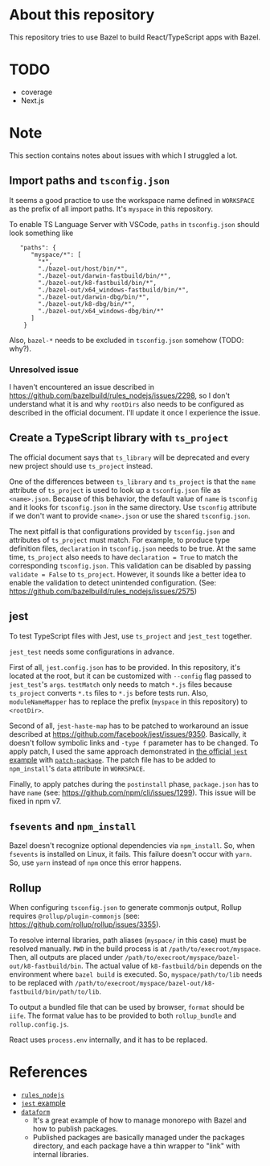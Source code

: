 # About this repository

This repository tries to use Bazel to build React/TypeScript apps with Bazel.

# TODO

* coverage
* Next.js

# Note

This section contains notes about issues with which I struggled a lot.

## Import paths and `tsconfig.json`

It seems a good practice to use the workspace name defined in `WORKSPACE` as the prefix of all import paths. It's `myspace` in this repository.

To enable TS Language Server with VSCode, `paths` in `tsconfig.json` should look something like

```
   "paths": {
      "myspace/*": [
        "*",
        "./bazel-out/host/bin/*",
        "./bazel-out/darwin-fastbuild/bin/*",
        "./bazel-out/k8-fastbuild/bin/*",
        "./bazel-out/x64_windows-fastbuild/bin/*",
        "./bazel-out/darwin-dbg/bin/*",
        "./bazel-out/k8-dbg/bin/*",
        "./bazel-out/x64_windows-dbg/bin/*"
      ]
    }
```

Also, `bazel-*` needs to be excluded in `tsconfig.json` somehow (TODO: why?).

### Unresolved issue

I haven't encountered an issue described in https://github.com/bazelbuild/rules_nodejs/issues/2298, so I don't understand what it is and why `rootDirs` also needs to be configured as described in the official document. I'll update it once I experience the issue.

## Create a TypeScript library with `ts_project`

The official document says that `ts_library` will be deprecated and every new project should use `ts_project` instead.

One of the differences between `ts_library` and `ts_project` is that the `name` attribute of `ts_project` is used to look up a `tsconfig.json` file as `<name>.json`. Because of this behavior, the default value of `name` is `tsconfig` and it looks for `tsconfig.json` in the same directory. Use `tsconfig` attribute if we don't want to provide `<name>.json` or use the shared `tsconfig.json`.

The next pitfall is that configurations provided by `tsconfig.json` and attributes of `ts_project` must match. For example, to produce type definition files, `declaration` in `tsconfig.json` needs to be true. At the same time, `ts_project` also needs to have `declaration = True` to match the corresponding `tsconfig.json`. This validation can be disabled by passing `validate = False` to `ts_project`. However, it sounds like a better idea to enable the validation to detect unintended configuration. (See: https://github.com/bazelbuild/rules_nodejs/issues/2575)

## jest

To test TypeScript files with Jest, use `ts_project` and `jest_test` together.

`jest_test` needs some configurations in advance.

First of all, `jest.config.json` has to be provided. In this repository, it's located at the root, but it can be customized with `--config` flag passed to `jest_test`'s `args`. `testMatch` only needs to match `*.js` files because `ts_project` converts `*.ts` files to `*.js` before tests run. Also, `moduleNameMapper` has to replace the prefix (`myspace` in this repository) to `<rootDir>`.

Second of all, `jest-haste-map` has to be patched to workaround an issue described at https://github.com/facebook/jest/issues/9350. Basically, it doesn't follow symbolic links and `-type f` parameter has to be changed. To apply patch, I used the same approach demonstrated in [the official `jest` example](https://github.com/bazelbuild/rules_nodejs/tree/stable/examples/jest) with [`patch-package`](https://www.npmjs.com/package/patch-package). The patch file has to be added to `npm_install`'s `data` attribute in `WORKSPACE`.

Finally, to apply patches during the `postinstall` phase, `package.json` has to have `name` (see: https://github.com/npm/cli/issues/1299). This issue will be fixed in npm v7.

## `fsevents` and `npm_install`

Bazel doesn't recognize optional dependencies via `npm_install`. So, when `fsevents` is installed on Linux, it fails. This failure doesn't occur with `yarn`. So, use `yarn` instead of `npm` once this error happens.

## Rollup

When configuring `tsconfig.json` to generate commonjs output, Rollup requires `@rollup/plugin-commonjs` (see: https://github.com/rollup/rollup/issues/3355).

To resolve internal libraries, path aliases (`myspace/` in this case) must be resolved manually. `PWD` in the build process is at `/path/to/execroot/myspace`. Then, all outputs are placed under `/path/to/execroot/myspace/bazel-out/k8-fastbuild/bin`. The actual value of `k8-fastbuild/bin` depends on the environment where `bazel build` is executed. So, `myspace/path/to/lib` needs to be replaced with `/path/to/execroot/myspace/bazel-out/k8-fastbuild/bin/path/to/lib`.

To output a bundled file that can be used by browser, `format` should be `iife`. The format value has to be provided to both `rollup_bundle` and `rollup.config.js`.

React uses `process.env` internally, and it has to be replaced.

# References

* [`rules_nodejs`](https://bazelbuild.github.io/rules_nodejs/)
* [`jest` example](https://github.com/bazelbuild/rules_nodejs/tree/stable/examples/jest)
* [`dataform`](https://github.com/dataform-co/dataform)
    * It's a great example of how to manage monorepo with Bazel and how to publish packages.
    * Published packages are basically managed under the packages directory, and each package have a thin wrapper to "link" with internal libraries.
